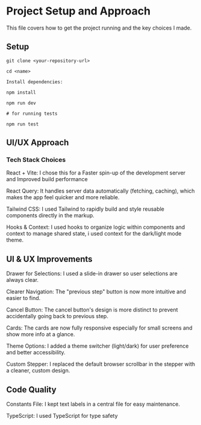 # Project Setup and Approach

This file covers how to get the project running and the key  choices I made.

## Setup

```
git clone <your-repository-url>

cd <name>

Install dependencies:

npm install

npm run dev

# for running tests

npm run test
```

## UI/UX Approach

### Tech Stack Choices

React + Vite: I chose this for a Faster spin-up of the development server and Improved build performance

React Query: It handles server data automatically (fetching, caching), which makes the app feel quicker and more reliable.

Tailwind CSS: I used Tailwind to rapidly build and style reusable components directly in the markup.

Hooks & Context: I used hooks to organize logic within components and context to manage shared state, i used context for the dark/light mode theme.

## UI & UX Improvements

Drawer for Selections: I used a slide-in drawer so user selections are always clear.

Clearer Navigation: The "previous step" button is now more intuitive and easier to find.

Cancel Button: The cancel button's design is more distinct to prevent accidentally going back to previous step.

Cards: The cards are now fully responsive especially for small screens and show more info at a glance.

Theme Options: I added a theme switcher (light/dark) for user preference and better accessibility.

Custom Stepper: I replaced the default browser scrollbar in the stepper with a cleaner, custom design.

## Code Quality

Constants File: I kept text labels in a central file for easy maintenance.

TypeScript: I used TypeScript for type safety
